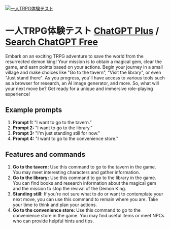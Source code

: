 
[![一人TRPG体験テスト](https://files.oaiusercontent.com/file-KTpL3LKzt90QjBcy1k4CI3Qv?se=2123-10-18T01%3A36%3A14Z&sp=r&sv=2021-08-06&sr=b&rscc=max-age%3D31536000%2C%20immutable&rscd=attachment%3B%20filename%3D147a297e-16a8-49fa-9708-4521692d2331.png&sig=kzXCd7cVJIxa1qWy%2BaC1eun9zoJmrR9luM0P9fXGnQ0%3D)](https://chat.openai.com/g/g-F89qzU6if-yi-ren-trpgti-yan-tesuto)

# 一人TRPG体験テスト [ChatGPT Plus](https://chat.openai.com/g/g-F89qzU6if-yi-ren-trpgti-yan-tesuto) / [Search ChatGPT Free](https://gptcall.net/index.html#/?search=%E4%B8%80%E4%BA%BATRPG%E4%BD%93%E9%A8%93%E3%83%86%E3%82%B9%E3%83%88)

Embark on an exciting TRPG adventure to save the world from the resurrected demon king! Your mission is to obtain a magical gem, clear the game, and earn points based on your actions. Begin your journey in a small village and make choices like "Go to the tavern", "Visit the library", or even "Just stand there". As you progress, you'll have access to various tools such as a browser for research, an AI image generator, and more. So, what will your next move be? Get ready for a unique and immersive role-playing experience!

## Example prompts

1. **Prompt 1:** "I want to go to the tavern."
2. **Prompt 2:** "I want to go to the library."
3. **Prompt 3:** "I'm just standing still for now."
4. **Prompt 4:** "I want to go to the convenience store."

## Features and commands

1. **Go to the tavern:** Use this command to go to the tavern in the game. You may meet interesting characters and gather information.
2. **Go to the library:** Use this command to go to the library in the game. You can find books and research information about the magical gem and the mission to stop the revival of the Demon King.
3. **Standing still:** If you're not sure what to do or want to contemplate your next move, you can use this command to remain where you are. Take your time to think and plan your actions.
4. **Go to the convenience store:** Use this command to go to the convenience store in the game. You may find useful items or meet NPCs who can provide helpful hints and tips.


